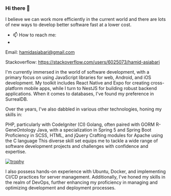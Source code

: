 ### Hi there 👋
I believe we can work more efficiently in the current world and there are lots of new ways to develop better software fast at a lower cost.


- 📫 How to reach me:
- 
Email: hamidasiabari@gmail.com

Stackoverflow: https://stackoverflow.com/users/6025073/hamid-asiabari


I'm currently immersed in the world of software development, with a primary focus on using JavaScript libraries for web, Android, and iOS development. My toolkit includes React Native and Expo for creating cross-platform mobile apps, while I turn to NestJS for building robust backend applications. When it comes to databases, I've found my preference in SurrealDB.

Over the years, I've also dabbled in various other technologies, honing my skills in:

PHP, particularly with CodeIgniter (CI)
Golang, often paired with GORM
R-GeneOntology
Java, with a specialization in Spring 5 and Spring Boot
Proficiency in SCSS, HTML, and jQuery
Crafting modules for Apache using the C language
This diverse skill set equips me to tackle a wide range of software development projects and challenges with confidence and expertise.



[![trophy](https://github-profile-trophy.vercel.app/?username=HamidAsiabari&theme=juicyfresh)](https://github.com/ryo-ma/github-profile-trophy)




I also possess hands-on experience with Ubuntu, Docker, and implementing CI/CD practices for server management. Additionally, I've honed my skills in the realm of DevOps, further enhancing my proficiency in managing and optimizing development and deployment processes.




<!-- development would be like order task and we will serve that task  -->


<!--
**HamidAsiabari/HamidAsiabari** is a ✨ _special_ ✨ repository because its `README.md` (this file) appears on your GitHub profile.

Here are some ideas to get you started:

- 🔭 I’m currently working on ...
- 🌱 I’m currently learning ...
- 👯 I’m looking to collaborate on ...
- 🤔 I’m looking for help with ...
- 💬 Ask me about ...
- 📫 How to reach me: ...
- 😄 Pronouns: ...
- ⚡ Fun fact: ...
-->
